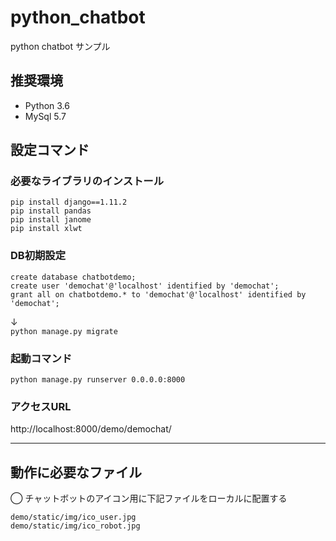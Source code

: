 # python_chatbot
python chatbot サンプル

## 推奨環境
* Python 3.6
* MySql 5.7

## 設定コマンド

### 必要なライブラリのインストール
```
pip install django==1.11.2
pip install pandas
pip install janome
pip install xlwt
```

### DB初期設定
```
create database chatbotdemo;  
create user 'demochat'@'localhost' identified by 'demochat';  
grant all on chatbotdemo.* to 'demochat'@'localhost' identified by 'demochat'; 
```
↓  
`python manage.py migrate`

### 起動コマンド
`python manage.py runserver 0.0.0.0:8000`


### アクセスURL
http://localhost:8000/demo/demochat/

--------------

## 動作に必要なファイル

◯ チャットボットのアイコン用に下記ファイルをローカルに配置する  
```
demo/static/img/ico_user.jpg  
demo/static/img/ico_robot.jpg   
```
